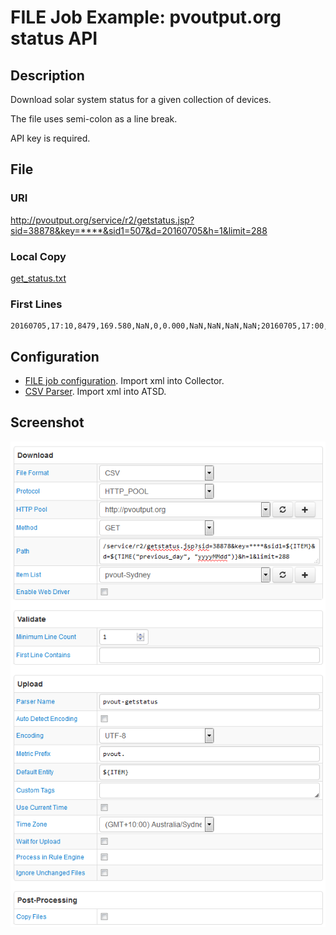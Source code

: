 # FILE Job Example: pvoutput.org status API

## Description

Download solar system status for a given collection of devices.

The file uses semi-colon as a line break.

API key is required.

## File

### URI

http://pvoutput.org/service/r2/getstatus.jsp?sid=38878&key=****&sid1=507&d=20160705&h=1&limit=288

### Local Copy

[get_status.txt](get_status.txt)

### First Lines

```ls
20160705,17:10,8479,169.580,NaN,0,0.000,NaN,NaN,NaN,NaN;20160705,17:00,8479,169.580,NaN,89,1.780,NaN,NaN,NaN,NaN
```

## Configuration

* [FILE job configuration](pvout-job.xml). Import xml into Collector.
* [CSV Parser](pvout-parser.xml). Import xml into ATSD.

## Screenshot

![Job Screenshot](pvout-config.png)

